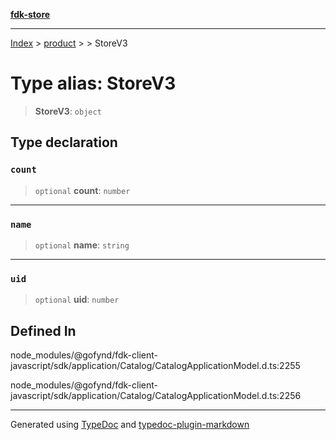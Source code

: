[**fdk-store**](../../../README.md)
***

[Index](../../../API.md) > [product](../../README.md) > [<internal>](../README.md) > StoreV3

# Type alias: StoreV3

> **StoreV3**: `object`

## Type declaration

### `count`

> `optional` **count**: `number`

***

### `name`

> `optional` **name**: `string`

***

### `uid`

> `optional` **uid**: `number`

## Defined In

node\_modules/@gofynd/fdk-client-javascript/sdk/application/Catalog/CatalogApplicationModel.d.ts:2255

node\_modules/@gofynd/fdk-client-javascript/sdk/application/Catalog/CatalogApplicationModel.d.ts:2256

***
Generated using [TypeDoc](https://typedoc.org/) and [typedoc-plugin-markdown](https://www.npmjs.com/package/typedoc-plugin-markdown)
